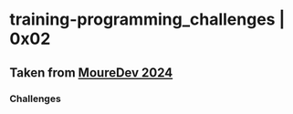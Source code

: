 # training-programming_challenges | 0x02
## Taken from [MoureDev 2024](https://github.com/mouredev/roadmap-retos-programacion)
### Challenges
